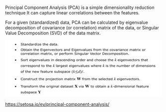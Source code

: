 #

Principal Component Analysis (PCA) is a simple dimensionality reduction technique
It can capture linear correlations between the features. 

For a given (standardized) data, PCA can be calculated by eigenvalue decomposition of covariance (or correlation) matrix of the data, or Singular Value Decomposition (SVD) of the data matrix. 

![PCA step by step: ](algo.png)


https://setosa.io/ev/principal-component-analysis/


